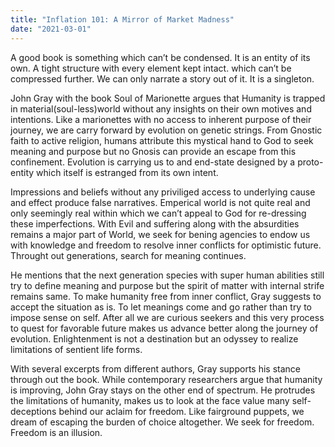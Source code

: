 ```yaml
---
title: "Inflation 101: A Mirror of Market Madness"
date: "2021-03-01"
---
```


A good book is something which can’t be condensed. It is an entity of its own. A tight structure with every element kept intact. which can’t be compressed further. We can only narrate a story out of it. It is a singleton.

John Gray with the book Soul of Marionette argues that Humanity is trapped in material(soul-less)world without any insights on their own motives and intentions. Like a marionettes with no access
to inherent purpose of their journey, we are carry forward by evolution on genetic strings. From Gnostic faith to active religion, humans attribute this mystical hand to God to seek meaning and purpose but no Gnosis can provide an escape from this confinement. Evolution is carrying us to and end-state designed by a proto-entity which itself is estranged from its own intent.

Impressions and beliefs without any priviliged access to underlying cause and effect produce false narratives. Emperical world is not quite real and only seemingly real within which we can’t appeal to God for re-dressing these imperfections. With Evil and suffering along with the absurdities remains a major part of World, we seek for bening agencies to endow us with knowledge and freedom to resolve inner conflicts for optimistic future. Throught out generations, search for meaning continues.

He mentions that the next generation species with super human abilities still try to define meaning and purpose but the spirit of matter with internal strife remains same. To make humanity free from inner conflict, Gray suggests to accept the situation as is. To let meanings come and go rather than try to impose sense on self. After all we are curious seekers and this very process to quest for favorable future makes us advance better along the journey of evolution. Enlightenment is not a destination but an odyssey to realize limitations of sentient life forms.

With several excerpts from different authors, Gray supports his stance through out the book. While contemporary researchers argue that humanity is improving, John Gray stays on the other end of spectrum. He protrudes the limitations of humanity, makes us to look at the face value many self-deceptions behind our aclaim for freedom. Like fairground puppets, we dream of escaping the burden of choice altogether. We seek for freedom. Freedom is an illusion.
